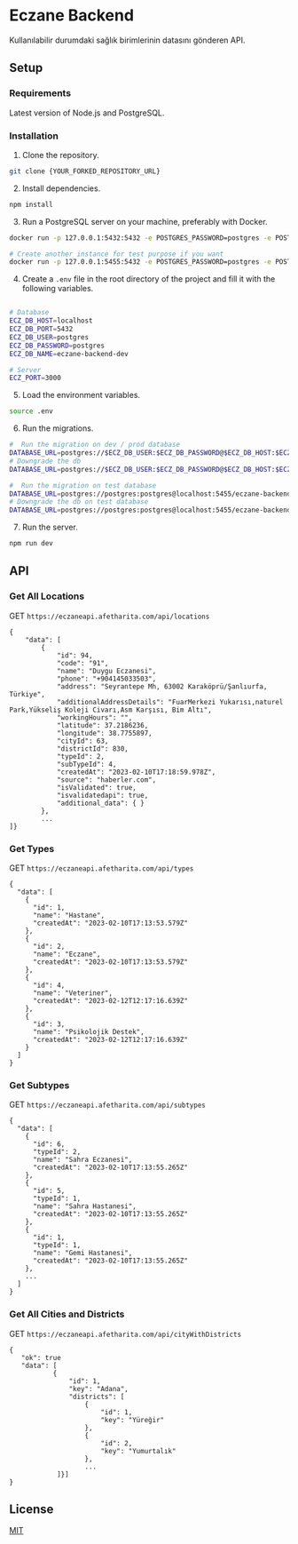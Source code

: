# Eczane Backend

Kullanılabilir durumdaki sağlık birimlerinin datasını gönderen API.

## Setup

### Requirements
Latest version of Node.js and PostgreSQL.

### Installation

1. Clone the repository.
```bash
git clone {YOUR_FORKED_REPOSITORY_URL}
```
2. Install dependencies.
```bash
npm install
```

3. Run a PostgreSQL server on your machine, preferably with Docker.
```bash
docker run -p 127.0.0.1:5432:5432 -e POSTGRES_PASSWORD=postgres -e POSTGRES_DB=eczane-backend-dev -e POSTGRES_USER=postgres -e POSTGRES_ROOT_PASSWORD=postgres -d postgres

# Create another instance for test purpose if you want
docker run -p 127.0.0.1:5455:5432 -e POSTGRES_PASSWORD=postgres -e POSTGRES_DB=eczane-backend-test -e POSTGRES_USER=postgres -e POSTGRES_ROOT_PASSWORD=postgres -d postgres

```

4. Create a `.env` file in the root directory of the project and fill it with the following variables.
```bash

# Database
ECZ_DB_HOST=localhost
ECZ_DB_PORT=5432
ECZ_DB_USER=postgres
ECZ_DB_PASSWORD=postgres
ECZ_DB_NAME=eczane-backend-dev

# Server
ECZ_PORT=3000

```

5. Load the environment variables.
```bash
source .env
```

6. Run the migrations.

```bash
#  Run the migration on dev / prod database
DATABASE_URL=postgres://$ECZ_DB_USER:$ECZ_DB_PASSWORD@$ECZ_DB_HOST:$ECZ_DB_PORT/$ECZ_DB_NAME npm run migrate up
# Downgrade the db
DATABASE_URL=postgres://$ECZ_DB_USER:$ECZ_DB_PASSWORD@$ECZ_DB_HOST:$ECZ_DB_PORT/$ECZ_DB_NAME npm run migrate down

#  Run the migration on test database
DATABASE_URL=postgres://postgres:postgres@localhost:5455/eczane-backend-test npm run migrate up
# Downgrade the db on test database
DATABASE_URL=postgres://postgres:postgres@localhost:5455/eczane-backend-test npm run migrate down
```

7. Run the server.
```bash
npm run dev
```


## API

### Get All Locations

GET `https://eczaneapi.afetharita.com/api/locations`

```
{
    "data": [
        {
            "id": 94,
            "code": "91",
            "name": "Duygu Eczanesi",
            "phone": "+904145033503",
            "address": "Seyrantepe Mh, 63002 Karaköprü/Şanlıurfa, Türkiye",
            "additionalAddressDetails": "FuarMerkezi Yukarısı,naturel Park,Yükseliş Koleji Civarı,Asm Karşısı, Bim Altı",
            "workingHours": "",
            "latitude": 37.2186236,
            "longitude": 38.7755897,
            "cityId": 63,
            "districtId": 830,
            "typeId": 2,
            "subTypeId": 4,
            "createdAt": "2023-02-10T17:18:59.978Z",
            "source": "haberler.com",
            "isValidated": true,
            "isvalidatedapi": true,
            "additional_data": { }
        },
        ...
]}
```


### Get Types

GET `https://eczaneapi.afetharita.com/api/types`

```
{
  "data": [
    {
      "id": 1,
      "name": "Hastane",
      "createdAt": "2023-02-10T17:13:53.579Z"
    },
    {
      "id": 2,
      "name": "Eczane",
      "createdAt": "2023-02-10T17:13:53.579Z"
    },
    {
      "id": 4,
      "name": "Veteriner",
      "createdAt": "2023-02-12T12:17:16.639Z"
    },
    {
      "id": 3,
      "name": "Psikolojik Destek",
      "createdAt": "2023-02-12T12:17:16.639Z"
    }
  ]
}
```

### Get Subtypes

GET `https://eczaneapi.afetharita.com/api/subtypes`

```
{
  "data": [
    {
      "id": 6,
      "typeId": 2,
      "name": "Sahra Eczanesi",
      "createdAt": "2023-02-10T17:13:55.265Z"
    },
    {
      "id": 5,
      "typeId": 1,
      "name": "Sahra Hastanesi",
      "createdAt": "2023-02-10T17:13:55.265Z"
    },
    {
      "id": 1,
      "typeId": 1,
      "name": "Gemi Hastanesi",
      "createdAt": "2023-02-10T17:13:55.265Z"
    },
    ...
  ]
}
```

### Get All Cities and Districts

GET `https://eczaneapi.afetharita.com/api/cityWithDistricts`

```
{
   "ok": true
   "data": [
           {
               "id": 1,
               "key": "Adana",
               "districts": [
                   {
                       "id": 1,
                       "key": "Yüreğir"
                   },
                   {
                       "id": 2,
                       "key": "Yumurtalık"
                   },
                   ...
            ]}]
}
```

## License

[MIT](https://choosealicense.com/licenses/mit/)
